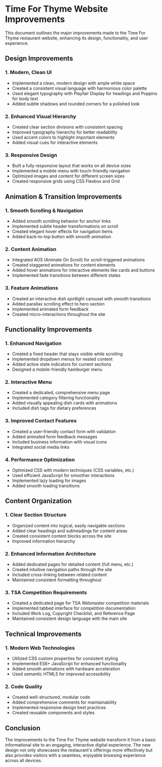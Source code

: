 # Time For Thyme Website Improvements

This document outlines the major improvements made to the Time For Thyme restaurant website, enhancing its design, functionality, and user experience.

## Design Improvements

### 1. Modern, Clean UI
- Implemented a clean, modern design with ample white space
- Created a consistent visual language with harmonious color palette
- Used elegant typography with Playfair Display for headings and Poppins for body text
- Added subtle shadows and rounded corners for a polished look

### 2. Enhanced Visual Hierarchy
- Created clear section divisions with consistent spacing
- Improved typography hierarchy for better readability
- Used accent colors to highlight important elements
- Added visual cues for interactive elements

### 3. Responsive Design
- Built a fully responsive layout that works on all device sizes
- Implemented a mobile menu with touch-friendly navigation
- Optimized images and content for different screen sizes
- Created responsive grids using CSS Flexbox and Grid

## Animation & Transition Improvements

### 1. Smooth Scrolling & Navigation
- Added smooth scrolling behavior for anchor links
- Implemented subtle header transformations on scroll
- Created elegant hover effects for navigation items
- Added back-to-top button with smooth animation

### 2. Content Animation
- Integrated AOS (Animate On Scroll) for scroll-triggered animations
- Created staggered animations for content elements
- Added hover animations for interactive elements like cards and buttons
- Implemented fade transitions between different states

### 3. Feature Animations
- Created an interactive dish spotlight carousel with smooth transitions
- Added parallax scrolling effect to hero section
- Implemented animated form feedback
- Created micro-interactions throughout the site

## Functionality Improvements

### 1. Enhanced Navigation
- Created a fixed header that stays visible while scrolling
- Implemented dropdown menus for nested content
- Added active state indicators for current sections
- Designed a mobile-friendly hamburger menu

### 2. Interactive Menu
- Created a dedicated, comprehensive menu page
- Implemented category filtering functionality
- Added visually appealing dish cards with animations
- Included dish tags for dietary preferences

### 3. Improved Contact Features
- Created a user-friendly contact form with validation
- Added animated form feedback messages
- Included business information with visual icons
- Integrated social media links

### 4. Performance Optimization
- Optimized CSS with modern techniques (CSS variables, etc.)
- Used efficient JavaScript for smoother interactions
- Implemented lazy loading for images
- Added smooth loading transitions

## Content Organization

### 1. Clear Section Structure
- Organized content into logical, easily navigable sections
- Added clear headings and subheadings for content areas
- Created consistent content blocks across the site
- Improved information hierarchy

### 2. Enhanced Information Architecture
- Added dedicated pages for detailed content (full menu, etc.)
- Created intuitive navigation paths through the site
- Included cross-linking between related content
- Maintained consistent formatting throughout

### 3. TSA Competition Requirements
- Created a dedicated page for TSA Webmaster competition materials
- Implemented tabbed interface for competition documentation
- Included Work Log, Copyright Checklist, and Reference Page
- Maintained consistent design language with the main site

## Technical Improvements

### 1. Modern Web Technologies
- Utilized CSS custom properties for consistent styling
- Implemented ES6+ JavaScript for enhanced functionality
- Added smooth animations with hardware acceleration
- Used semantic HTML5 for improved accessibility

### 2. Code Quality
- Created well-structured, modular code
- Added comprehensive comments for maintainability
- Implemented responsive design best practices
- Created reusable components and styles

## Conclusion

The improvements to the Time For Thyme website transform it from a basic informational site to an engaging, interactive digital experience. The new design not only showcases the restaurant's offerings more effectively but also provides visitors with a seamless, enjoyable browsing experience across all devices. 